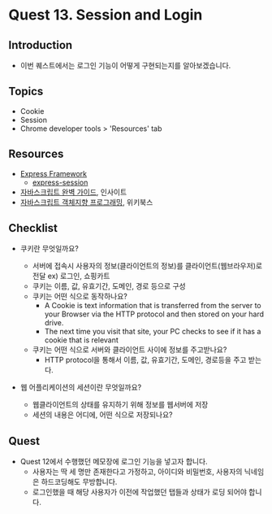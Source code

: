 # Quest 13. Session and Login


## Introduction
* 이번 퀘스트에서는 로그인 기능이 어떻게 구현되는지를 알아보겠습니다.

## Topics
* Cookie
* Session
* Chrome developer tools > 'Resources' tab

## Resources
* [Express Framework](http://expressjs.com/)
  * [express-session](https://github.com/expressjs/session)
* [자바스크립트 완벽 가이드](http://www.yes24.com/24/Goods/8275120?Acode=101), 인사이트
* [자바스크립트 객체지향 프로그래밍](http://www.yes24.com/24/Goods/7276246?Acode=101), 위키북스

## Checklist
* 쿠키란 무엇일까요?
    * 서버에 접속시 사용자의 정보(클라이언트의 정보)를 클라이언트(웹브라우저)로 전달 ex) 로그인, 쇼핑카트
    * 쿠키는 이름, 값, 유효기간, 도메인, 경로 등으로 구성
  * 쿠키는 어떤 식으로 동작하나요?
    * A Cookie is text information that is transferred from the server to your Browser via the HTTP protocol and then stored on your hard drive.
    * The next time you visit that site, your PC checks to see if it has a cookie that is relevant
  * 쿠키는 어떤 식으로 서버와 클라이언트 사이에 정보를 주고받나요?
    * HTTP protocol을 통해서 이름, 값, 유효기간, 도메인, 경로등을 주고 받는다.

* 웹 어플리케이션의 세션이란 무엇일까요?
    * 웹클라이언트의 상태를 유지하기 위해 정보를 웹서버에 저장
  * 세션의 내용은 어디에, 어떤 식으로 저장되나요?

## Quest
* Quest 12에서 수행했던 메모장에 로그인 기능을 넣고자 합니다.
  * 사용자는 딱 세 명만 존재한다고 가정하고, 아이디와 비밀번호, 사용자의 닉네임은 하드코딩해도 무방합니다.
  * 로그인했을 때 해당 사용자가 이전에 작업했던 탭들과 상태가 로딩 되어야 합니다.
